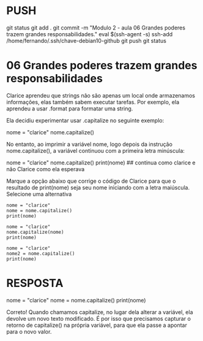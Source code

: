 
# ###################################################################################################################################################################
# ###################################################################################################################################################################
# ###################################################################################################################################################################
# ###################################################################################################################################################################
# ###################################################################################################################################################################
# PUSH

git status
git add .
git commit -m "Modulo 2 - aula 06 Grandes poderes trazem grandes responsabilidades."
eval $(ssh-agent -s)
ssh-add /home/fernando/.ssh/chave-debian10-github
git push
git status



# ###################################################################################################################################################################
# ###################################################################################################################################################################
# ###################################################################################################################################################################
# ###################################################################################################################################################################
# ###################################################################################################################################################################
# 06 Grandes poderes trazem grandes responsabilidades

Clarice aprendeu que strings não são apenas um local onde armazenamos informações, elas também sabem executar tarefas. Por exemplo, ela aprendeu a usar .format para formatar uma string.

Ela decidiu experimentar usar .capitalize no seguinte exemplo:

nome = "clarice"
nome.capitalize()

No entanto, ao imprimir a variável nome, logo depois da instrução nome.capitalize(), a variável continuou com a primeira letra minúscula:

nome = "clarice"
nome.capitalize()
print(nome) ## continua como clarice e não Clarice como ela esperava

Marque a opção abaixo que corrige o código de Clarice para que o resultado de print(nome) seja seu nome iniciando com a letra maiúscula.
Selecione uma alternativa

    nome = "clarice"
    nome = nome.capitalize()
    print(nome)

    nome = "clarice"
    nome.capitalize(nome)
    print(nome)

    nome = "clarice"
    nome2 = nome.capitalize()
    print(nome)






# ###################################################################################################################################################################
# ###################################################################################################################################################################
# ###################################################################################################################################################################
# ###################################################################################################################################################################
# ###################################################################################################################################################################
# RESPOSTA

nome = "clarice"
nome = nome.capitalize()
print(nome)

Correto! Quando chamamos capitalize, no lugar dela alterar a variável, ela devolve um novo texto modificado. É por isso que precisamos capturar o retorno de capitalize() na própria variável, para que ela passe a apontar para o novo valor.
